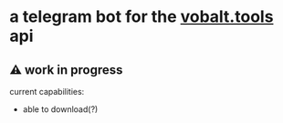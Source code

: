 # a telegram bot for the [vobalt.tools](https://cobalt.tools) api

## ⚠️ work in progress
current capabilities:
- able to download(?)
